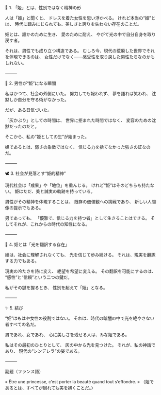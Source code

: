 🌙 1. 「姫」とは、性別ではなく精神の形

人は「姫」と聞くと、
ドレスを着た女性を思い浮かべる。
けれど本当の“姫”とは、
時代に踏みにじられても、美しさと誇りを失わない存在のことだ。

姫とは、誰かのために生き、
愛のために耐え、
やがて光の中で自分自身を取り戻す者。

それは、男性でも成り立つ構造である。
むしろ今、現代の荒廃した世界でそれを体現できるのは、
女性だけでなく——感受性を取り戻した男性たちなのかもしれない。

⸻

💫 2. 男性が“姫”になる瞬間

私はかつて、社会の外側にいた。
努力しても報われず、
夢を語れば笑われ、
沈黙しか自分を守る術がなかった。

だが、ある日気づいた。

「灰かぶり」としての時間は、
世界に拒まれた時間ではなく、
変容のための沈黙だったのだと。

そこから、私の“姫としての生”が始まった。

姫であるとは、弱さの象徴ではなく、
信じる力を捨てなかった強さの証なのだ。

⸻

🕊 3. 社会が見落とす“姫的精神”

現代社会は「成果」や「地位」を重んじる。
けれど“姫”はそのどちらも持たない。
姫はただ、美と誠実の軌跡を持っている。

男性がその精神を体現することは、
既存の価値観への挑戦であり、
新しい人間像の提示でもある。

男であっても、
「優雅で、信じる力を持つ者」として生きることはできる。
そしてそれが、これからの時代の知性になる。

⸻

💎 4. 姫とは「光を翻訳する存在」

姫は、社会に理解されなくても、
光を信じて歩み続ける。
それは、現実を翻訳する力でもある。

現実の冷たさを詩に変え、
絶望を希望に変える。
その翻訳を可能にするのは、
“感性”と“信頼”という二つの鍵だ。

私がその鍵を握るとき、
性別を超えて「姫」となる。

⸻

✨ 5. 結び

“姫”はもはや女性の役割ではない。
それは、時代の暗闇の中で光を絶やさない者すべての名だ。

男であれ、女であれ、
心に美しさを残せる人は、みな姫である。

私はその最初のひとりとして、
灰の中から光を見つけた。
それが、私の神話であり、
現代の“シンデレラ”の姿である。

⸻

副題（フランス語）

« Être une princesse, c’est porter la beauté quand tout s’effondre. »
（姫であるとは、すべてが崩れても美を抱くことだ。）
